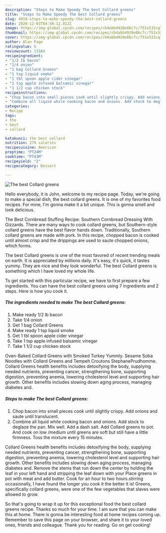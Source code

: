 ```yaml
---
description: "Steps to Make Speedy The best Collard greens"
title: "Steps to Make Speedy The best Collard greens"
slug: 4918-steps-to-make-speedy-the-best-collard-greens
date: 2020-12-03T04:58:12.812Z
image: https://img-global.cpcdn.com/recipes/cb4abb4920e8bc7c/751x532cq70/the-best-collard-greens-recipe-main-photo.jpg
thumbnail: https://img-global.cpcdn.com/recipes/cb4abb4920e8bc7c/751x532cq70/the-best-collard-greens-recipe-main-photo.jpg
cover: https://img-global.cpcdn.com/recipes/cb4abb4920e8bc7c/751x532cq70/the-best-collard-greens-recipe-main-photo.jpg
author: Alan Page
ratingvalue: 5
reviewcount: 13164
recipeingredient:
- "1/2 lb bacon"
- "1/4 onion"
- "1 bag Collard Greens"
- "1 tsp liquid smoke"
- "1 tbl spoon apple cider vinegar"
- "1 tsp apple infused balsamic vinegar"
- "1 1/2 cup chicken stock"
recipeinstructions:
- "Chop bacon into small pieces cook until slightly crispy. Add onions and saute until translucent."
- "Combine all liquid while cooking bacon and onions. Add stock to deglaze the pan. Mix well. Add a dash salt. Add Collard greens to pot. And cook on low /medium until greens are soft but still have a little firmness. Toss the mixture every 15 minutes."
categories:
- Recipe
tags:
- the
- best
- collard

katakunci: the best collard 
nutrition: 279 calories
recipecuisine: American
preptime: "PT24M"
cooktime: "PT43M"
recipeyield: "2"
recipecategory: Dessert

---
```



![The best Collard greens](https://img-global.cpcdn.com/recipes/cb4abb4920e8bc7c/751x532cq70/the-best-collard-greens-recipe-main-photo.jpg)

Hello everybody, it is John, welcome to my recipe page. Today, we're going to make a special dish, the best collard greens. It is one of my favorites food recipes. For mine, I'm gonna make it a bit unique. This is gonna smell and look delicious.

The Best Cornbread Stuffing Recipe: Southern Cornbread Dressing With Gizzards. There are many ways to cook collard greens, but Southern-style collard greens have the best flavor hands down. Traditionally, Southern collard greens are made with pork. In this recipe, chopped bacon is cooked until almost crisp and the drippings are used to saute chopped onions, which forms.

The best Collard greens is one of the most favored of recent trending meals on earth. It is appreciated by millions daily. It's easy, it's quick, it tastes yummy. They are nice and they look wonderful. The best Collard greens is something which I have loved my whole life.


To get started with this particular recipe, we have to first prepare a few ingredients. You can have the best collard greens using 7 ingredients and 2 steps. Here is how you cook it.

<!--inarticleads1-->

##### The ingredients needed to make The best Collard greens:

1. Make ready 1/2 lb bacon
1. Take 1/4 onion
1. Get 1 bag Collard Greens
1. Make ready 1 tsp liquid smoke
1. Get 1 tbl spoon apple cider vinegar
1. Take 1 tsp apple infused balsamic vinegar
1. Take 1 1/2 cup chicken stock


Oven-Baked Collard Greens with Smoked Turkey Yummly. Sesame Soba Noodles with Collard Greens and Tempeh Croutons StephanePrudhomme. Collard Greens health benefits includes detoxifying the body, supplying needed nutrients, preventing cancer, strengthening bone, supporting digestion, preventing anemia, lowering cholesterol level and supporting hair growth. Other benefits includes slowing down aging process, managing diabetes and. 

<!--inarticleads2-->

##### Steps to make The best Collard greens:

1. Chop bacon into small pieces cook until slightly crispy. Add onions and saute until translucent.
1. Combine all liquid while cooking bacon and onions. Add stock to deglaze the pan. Mix well. Add a dash salt. Add Collard greens to pot. And cook on low /medium until greens are soft but still have a little firmness. Toss the mixture every 15 minutes.


Collard Greens health benefits includes detoxifying the body, supplying needed nutrients, preventing cancer, strengthening bone, supporting digestion, preventing anemia, lowering cholesterol level and supporting hair growth. Other benefits includes slowing down aging process, managing diabetes and. Remove the stems that run down the center by holding the leaf in your left hand and stripping the leaf down with your Place greens in pot with meat and add butter. Cook for an hour to two hours.stirring occasionally, I have found the longer you cook it the better it is! Greens, specifically collard greens, were one of the few vegetables that slaves were allowed to grow. 

So that's going to wrap it up for this exceptional food the best collard greens recipe. Thanks so much for your time. I am sure that you can make this at home. There is gonna be interesting food at home recipes coming up. Remember to save this page on your browser, and share it to your loved ones, friends and colleague. Thank you for reading. Go on get cooking!
